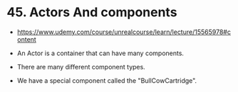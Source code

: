 # 45. Actors And components

- <https://www.udemy.com/course/unrealcourse/learn/lecture/15565978#content>

- An Actor is a container that can have many components.
- There are many different component types.
- We have a special component called the "BullCowCartridge".
